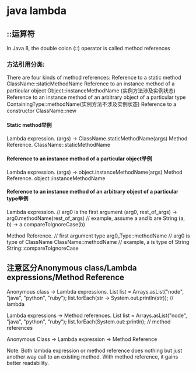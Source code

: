 # java lambda

## ::运算符
In Java 8, the double colon (::) operator is called method references

### 方法引用分类:
There are four kinds of method references:
Reference to a static method ClassName::staticMethodName
Reference to an instance method of a particular object Object::instanceMethodName (实例方法涉及实例状态)
Reference to an instance method of an arbitrary object of a particular type ContainingType::methodName(实例方法不涉及实例状态)
Reference to a constructor ClassName::new

#### Static method举例
Lambda expression.
(args) -> ClassName.staticMethodName(args)
Method Reference.
ClassName::staticMethodName

#### Reference to an instance method of a particular object举例
Lambda expression.
(args) -> object.instanceMethodName(args)
Method Reference.
object::instanceMethodName

#### Reference to an instance method of an arbitrary object of a particular type举例
Lambda expression.
// arg0 is the first argument
(arg0, rest_of_args) -> arg0.methodName(rest_of_args)
// example, assume a and b are String
(a, b) -> a.compareToIgnoreCase(b)

Method Reference.
// first argument type
arg0_Type::methodName
// arg0 is type of ClassName
ClassName::methodName
// example, a is type of String
String::compareToIgnoreCase


## 注意区分Anonymous class/Lambda expressions/Method Reference
Anonymous class -> Lambda expressions.
List<String> list = Arrays.asList("node", "java", "python", "ruby");
list.forEach(str -> System.out.println(str)); // lambda

Lambda expressions -> Method references.
List<String> list = Arrays.asList("node", "java", "python", "ruby");
list.forEach(System.out::println);          // method references

Anonymous Class -> Lambda expression -> Method Reference

Note:
Both lambda expression or method reference does nothing but just another way call to an existing method. With method reference, it gains better readability.

